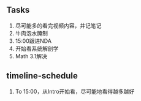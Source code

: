 ## Tasks
1. 尽可能多的看完视频内容，并记笔记
2. 牛肉泡水腌制
3. 15:00跟进NDA
4. 开始看系统解剖学
5. Math 3.1解决

## timeline-schedule
1. To 15:00，从Intro开始看，尽可能地看得越多越好
